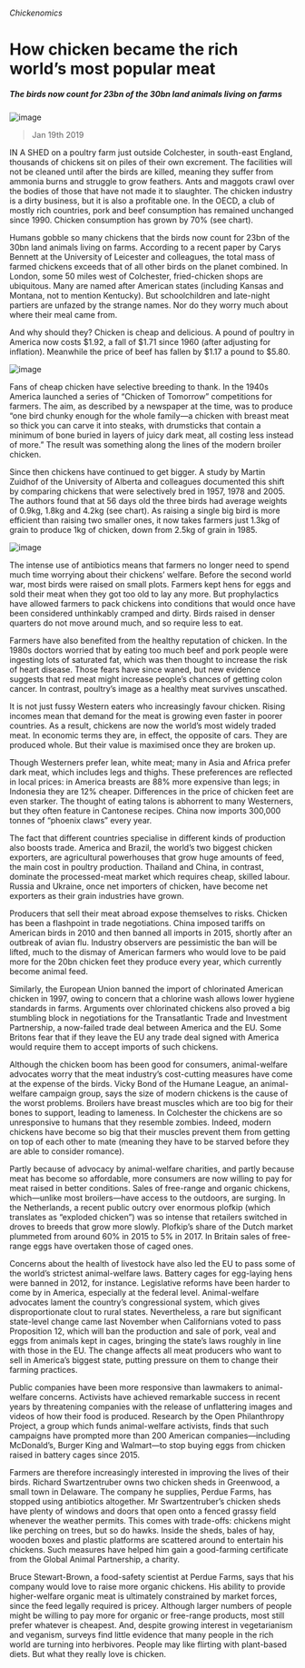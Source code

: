 ###### Chickenomics
# How chicken became the rich world’s most popular meat 
##### The birds now count for 23bn of the 30bn land animals living on farms 
![image](images/20190119_IRD001_0.jpg) 
> Jan 19th 2019 
 
IN A SHED on a poultry farm just outside Colchester, in south-east England, thousands of chickens sit on piles of their own excrement. The facilities will not be cleaned until after the birds are killed, meaning they suffer from ammonia burns and struggle to grow feathers. Ants and maggots crawl over the bodies of those that have not made it to slaughter. The chicken industry is a dirty business, but it is also a profitable one. In the OECD, a club of mostly rich countries, pork and beef consumption has remained unchanged since 1990. Chicken consumption has grown by 70% (see chart). 
Humans gobble so many chickens that the birds now count for 23bn of the 30bn land animals living on farms. According to a recent paper by Carys Bennett at the University of Leicester and colleagues, the total mass of farmed chickens exceeds that of all other birds on the planet combined. In London, some 50 miles west of Colchester, fried-chicken shops are ubiquitous. Many are named after American states (including Kansas and Montana, not to mention Kentucky). But schoolchildren and late-night partiers are unfazed by the strange names. Nor do they worry much about where their meal came from. 
And why should they? Chicken is cheap and delicious. A pound of poultry in America now costs $1.92, a fall of $1.71 since 1960 (after adjusting for inflation). Meanwhile the price of beef has fallen by $1.17 a pound to $5.80. 
![image](images/20190119_IRC165.png) 
Fans of cheap chicken have selective breeding to thank. In the 1940s America launched a series of “Chicken of Tomorrow” competitions for farmers. The aim, as described by a newspaper at the time, was to produce “one bird chunky enough for the whole family—a chicken with breast meat so thick you can carve it into steaks, with drumsticks that contain a minimum of bone buried in layers of juicy dark meat, all costing less instead of more.” The result was something along the lines of the modern broiler chicken. 
Since then chickens have continued to get bigger. A study by Martin Zuidhof of the University of Alberta and colleagues documented this shift by comparing chickens that were selectively bred in 1957, 1978 and 2005. The authors found that at 56 days old the three birds had average weights of 0.9kg, 1.8kg and 4.2kg (see chart). As raising a single big bird is more efficient than raising two smaller ones, it now takes farmers just 1.3kg of grain to produce 1kg of chicken, down from 2.5kg of grain in 1985. 
![image](images/20190119_IRC907.png) 
The intense use of antibiotics means that farmers no longer need to spend much time worrying about their chickens’ welfare. Before the second world war, most birds were raised on small plots. Farmers kept hens for eggs and sold their meat when they got too old to lay any more. But prophylactics have allowed farmers to pack chickens into conditions that would once have been considered unthinkably cramped and dirty. Birds raised in denser quarters do not move around much, and so require less to eat. 
Farmers have also benefited from the healthy reputation of chicken. In the 1980s doctors worried that by eating too much beef and pork people were ingesting lots of saturated fat, which was then thought to increase the risk of heart disease. Those fears have since waned, but new evidence suggests that red meat might increase people’s chances of getting colon cancer. In contrast, poultry’s image as a healthy meat survives unscathed. 
It is not just fussy Western eaters who increasingly favour chicken. Rising incomes mean that demand for the meat is growing even faster in poorer countries. As a result, chickens are now the world’s most widely traded meat. In economic terms they are, in effect, the opposite of cars. They are produced whole. But their value is maximised once they are broken up. 
Though Westerners prefer lean, white meat; many in Asia and Africa prefer dark meat, which includes legs and thighs. These preferences are reflected in local prices: in America breasts are 88% more expensive than legs; in Indonesia they are 12% cheaper. Differences in the price of chicken feet are even starker. The thought of eating talons is abhorrent to many Westerners, but they often feature in Cantonese recipes. China now imports 300,000 tonnes of “phoenix claws” every year. 
The fact that different countries specialise in different kinds of production also boosts trade. America and Brazil, the world’s two biggest chicken exporters, are agricultural powerhouses that grow huge amounts of feed, the main cost in poultry production. Thailand and China, in contrast, dominate the processed-meat market which requires cheap, skilled labour. Russia and Ukraine, once net importers of chicken, have become net exporters as their grain industries have grown. 
Producers that sell their meat abroad expose themselves to risks. Chicken has been a flashpoint in trade negotiations. China imposed tariffs on American birds in 2010 and then banned all imports in 2015, shortly after an outbreak of avian flu. Industry observers are pessimistic the ban will be lifted, much to the dismay of American farmers who would love to be paid more for the 20bn chicken feet they produce every year, which currently become animal feed. 
Similarly, the European Union banned the import of chlorinated American chicken in 1997, owing to concern that a chlorine wash allows lower hygiene standards in farms. Arguments over chlorinated chickens also proved a big stumbling block in negotiations for the Transatlantic Trade and Investment Partnership, a now-failed trade deal between America and the EU. Some Britons fear that if they leave the EU any trade deal signed with America would require them to accept imports of such chickens. 
Although the chicken boom has been good for consumers, animal-welfare advocates worry that the meat industry’s cost-cutting measures have come at the expense of the birds. Vicky Bond of the Humane League, an animal-welfare campaign group, says the size of modern chickens is the cause of the worst problems. Broilers have breast muscles which are too big for their bones to support, leading to lameness. In Colchester the chickens are so unresponsive to humans that they resemble zombies. Indeed, modern chickens have become so big that their muscles prevent them from getting on top of each other to mate (meaning they have to be starved before they are able to consider romance). 
Partly because of advocacy by animal-welfare charities, and partly because meat has become so affordable, more consumers are now willing to pay for meat raised in better conditions. Sales of free-range and organic chickens, which—unlike most broilers—have access to the outdoors, are surging. In the Netherlands, a recent public outcry over enormous plofkip (which translates as “exploded chicken”) was so intense that retailers switched in droves to breeds that grow more slowly. Plofkip’s share of the Dutch market plummeted from around 60% in 2015 to 5% in 2017. In Britain sales of free-range eggs have overtaken those of caged ones.     
Concerns about the health of livestock have also led the EU to pass some of the world’s strictest animal-welfare laws. Battery cages for egg-laying hens were banned in 2012, for instance. Legislative reforms have been harder to come by in America, especially at the federal level. Animal-welfare advocates lament the country’s congressional system, which gives disproportionate clout to rural states. Nevertheless, a rare but significant state-level change came last November when Californians voted to pass Proposition 12, which will ban the production and sale of pork, veal and eggs from animals kept in cages, bringing the state’s laws roughly in line with those in the EU. The change affects all meat producers who want to sell in America’s biggest state, putting pressure on them to change their farming practices. 
Public companies have been more responsive than lawmakers to animal-welfare concerns. Activists have achieved remarkable success in recent years by threatening companies with the release of unflattering images and videos of how their food is produced. Research by the Open Philanthropy Project, a group which funds animal-welfare activists, finds that such campaigns have prompted more than 200 American companies—including McDonald’s, Burger King and Walmart—to stop buying eggs from chicken raised in battery cages since 2015. 
Farmers are therefore increasingly interested in improving the lives of their birds. Richard Swartzentruber owns two chicken sheds in Greenwood, a small town in Delaware. The company he supplies, Perdue Farms, has stopped using antibiotics altogether. Mr Swartzentruber’s chicken sheds have plenty of windows and doors that open onto a fenced grassy field whenever the weather permits. This comes with trade-offs: chickens might like perching on trees, but so do hawks. Inside the sheds, bales of hay, wooden boxes and plastic platforms are scattered around to entertain his chickens. Such measures have helped him gain a good-farming certificate from the Global Animal Partnership, a charity. 
Bruce Stewart-Brown, a food-safety scientist at Perdue Farms, says that his company would love to raise more organic chickens. His ability to provide higher-welfare organic meat is ultimately constrained by market forces, since the feed legally required is pricey. Although larger numbers of people might be willing to pay more for organic or free-range products, most still prefer whatever is cheapest. And, despite growing interest in vegetarianism and veganism, surveys find little evidence that many people in the rich world are turning into herbivores. People may like flirting with plant-based diets. But what they really love is chicken. 
